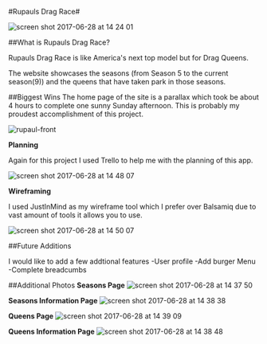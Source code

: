 #Rupauls Drag Race#

![screen shot 2017-06-28 at 14 24 01](https://user-images.githubusercontent.com/25135796/27639912-a4cc28f8-5c0f-11e7-9f13-7cbd079ee92c.png)

##What is Rupauls Drag Race?

Rupauls Drag Race is like America's next top model but for Drag Queens.

The website showcases the seasons (from Season 5 to the current season(9)) and the queens that have taken park in those seasons.

##Biggest Wins
The home page of the site is a parallax which took be about 4 hours to complete one sunny Sunday afternoon. This is probably my proudest accomplishment of this project.

![rupaul-front](https://user-images.githubusercontent.com/25135796/27640214-8499797c-5c10-11e7-8eb1-3a188dfb6b1d.png)

**Planning**

Again for this project I used Trello to help me with the planning of this app.

![screen shot 2017-06-28 at 14 48 07](https://user-images.githubusercontent.com/25135796/27640289-c3078406-5c10-11e7-81d3-d3b27c774ee4.png)

**Wireframing**

I used JustInMind as my wireframe tool which I prefer over Balsamiq due to vast amount of tools it allows you to use.

![screen shot 2017-06-28 at 14 50 07](https://user-images.githubusercontent.com/25135796/27640367-07a97ff6-5c11-11e7-8298-23225f60bb5e.png)

##Future Additions

I would like to add a few addtional features
-User profile
-Add burger Menu
-Complete breadcumbs

##Additional Photos
**Seasons Page**
![screen shot 2017-06-28 at 14 37 50](https://user-images.githubusercontent.com/25135796/27640734-f708c5fc-5c11-11e7-9cbd-fff5bf52c383.png)

**Seasons Information Page**
![screen shot 2017-06-28 at 14 38 38](https://user-images.githubusercontent.com/25135796/27640778-0c185598-5c12-11e7-928b-1667e7fde429.png)

**Queens Page**
![screen shot 2017-06-28 at 14 39 09](https://user-images.githubusercontent.com/25135796/27640820-24ec59ca-5c12-11e7-8cd9-cfc237b80350.png)

**Queens Information Page**
![screen shot 2017-06-28 at 14 38 48](https://user-images.githubusercontent.com/25135796/27640854-32854560-5c12-11e7-9885-f727547c2638.png)